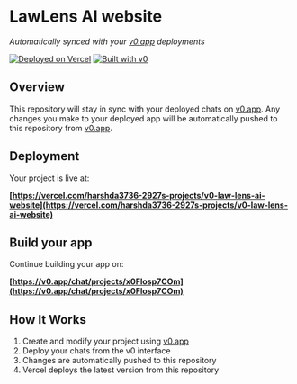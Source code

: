 # LawLens AI website

*Automatically synced with your [v0.app](https://v0.app) deployments*

[![Deployed on Vercel](https://img.shields.io/badge/Deployed%20on-Vercel-black?style=for-the-badge&logo=vercel)](https://vercel.com/harshda3736-2927s-projects/v0-law-lens-ai-website)
[![Built with v0](https://img.shields.io/badge/Built%20with-v0.app-black?style=for-the-badge)](https://v0.app/chat/projects/x0Flosp7COm)

## Overview

This repository will stay in sync with your deployed chats on [v0.app](https://v0.app).
Any changes you make to your deployed app will be automatically pushed to this repository from [v0.app](https://v0.app).

## Deployment

Your project is live at:

**[https://vercel.com/harshda3736-2927s-projects/v0-law-lens-ai-website](https://vercel.com/harshda3736-2927s-projects/v0-law-lens-ai-website)**

## Build your app

Continue building your app on:

**[https://v0.app/chat/projects/x0Flosp7COm](https://v0.app/chat/projects/x0Flosp7COm)**

## How It Works

1. Create and modify your project using [v0.app](https://v0.app)
2. Deploy your chats from the v0 interface
3. Changes are automatically pushed to this repository
4. Vercel deploys the latest version from this repository
